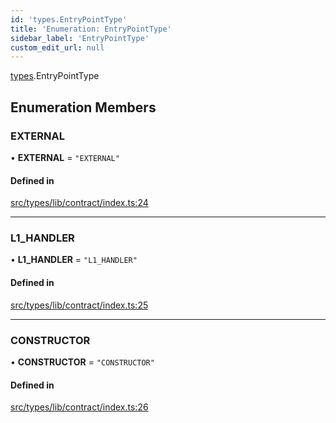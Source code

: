 ```yaml
---
id: 'types.EntryPointType'
title: 'Enumeration: EntryPointType'
sidebar_label: 'EntryPointType'
custom_edit_url: null
---
```


[types](../namespaces/types.md).EntryPointType

## Enumeration Members

### EXTERNAL

• **EXTERNAL** = `"EXTERNAL"`

#### Defined in

[src/types/lib/contract/index.ts:24](https://github.com/starknet-io/starknet.js/blob/v6.11.0/src/types/lib/contract/index.ts#L24)

---

### L1_HANDLER

• **L1_HANDLER** = `"L1_HANDLER"`

#### Defined in

[src/types/lib/contract/index.ts:25](https://github.com/starknet-io/starknet.js/blob/v6.11.0/src/types/lib/contract/index.ts#L25)

---

### CONSTRUCTOR

• **CONSTRUCTOR** = `"CONSTRUCTOR"`

#### Defined in

[src/types/lib/contract/index.ts:26](https://github.com/starknet-io/starknet.js/blob/v6.11.0/src/types/lib/contract/index.ts#L26)
